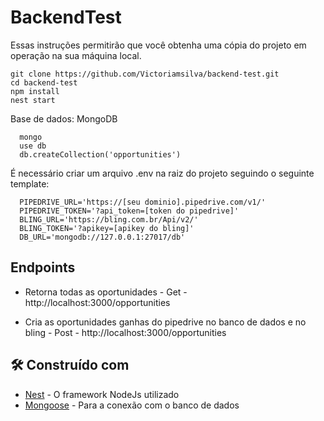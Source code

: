 # BackendTest

Essas instruções permitirão que você obtenha uma cópia do projeto em operação na sua máquina local.

```shell
git clone https://github.com/Victoriamsilva/backend-test.git
cd backend-test
npm install
nest start
```

Base de dados: MongoDB

```shell
  mongo
  use db
  db.createCollection('opportunities')
```

É necessário criar um arquivo .env na raiz do projeto seguindo o seguinte template:

```shell
  PIPEDRIVE_URL='https://[seu dominio].pipedrive.com/v1/'
  PIPEDRIVE_TOKEN='?api_token=[token do pipedrive]'
  BLING_URL='https://bling.com.br/Api/v2/'
  BLING_TOKEN='?apikey=[apikey do bling]'
  DB_URL='mongodb://127.0.0.1:27017/db'
```

## Endpoints

- Retorna todas as oportunidades - Get - http://localhost:3000/opportunities

- Cria as oportunidades ganhas do pipedrive no banco de dados e no bling - Post - http://localhost:3000/opportunities

## 🛠️ Construído com

- [Nest](https://docs.nestjs.com/) - O framework NodeJs utilizado
- [Mongoose](https://mongoosejs.com/docs/) - Para a conexão com o banco de dados
